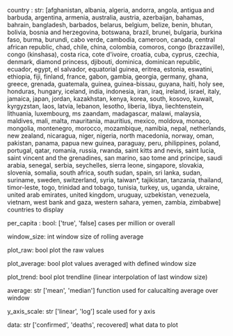 country : str: [afghanistan, albania, algeria, andorra, angola, antigua and barbuda, argentina, armenia, australia, austria, azerbaijan, bahamas, bahrain, bangladesh, barbados, belarus, belgium, belize, benin, bhutan, bolivia, bosnia and herzegovina, botswana, brazil, brunei, bulgaria, burkina faso, burma, burundi, cabo verde, cambodia, cameroon, canada, central african republic, chad, chile, china, colombia, comoros, congo (brazzaville), congo (kinshasa), costa rica, cote d'ivoire, croatia, cuba, cyprus, czechia, denmark, diamond princess, djibouti, dominica, dominican republic, ecuador, egypt, el salvador, equatorial guinea, eritrea, estonia, eswatini, ethiopia, fiji, finland, france, gabon, gambia, georgia, germany, ghana, greece, grenada, guatemala, guinea, guinea-bissau, guyana, haiti, holy see, honduras, hungary, iceland, india, indonesia, iran, iraq, ireland, israel, italy, jamaica, japan, jordan, kazakhstan, kenya, korea, south, kosovo, kuwait, kyrgyzstan, laos, latvia, lebanon, lesotho, liberia, libya, liechtenstein, lithuania, luxembourg, ms zaandam, madagascar, malawi, malaysia, maldives, mali, malta, mauritania, mauritius, mexico, moldova, monaco, mongolia, montenegro, morocco, mozambique, namibia, nepal, netherlands, new zealand, nicaragua, niger, nigeria, north macedonia, norway, oman, pakistan, panama, papua new guinea, paraguay, peru, philippines, poland, portugal, qatar, romania, russia, rwanda, saint kitts and nevis, saint lucia, saint vincent and the grenadines, san marino, sao tome and principe, saudi arabia, senegal, serbia, seychelles, sierra leone, singapore, slovakia, slovenia, somalia, south africa, south sudan, spain, sri lanka, sudan, suriname, sweden, switzerland, syria, taiwan*, tajikistan, tanzania, thailand, timor-leste, togo, trinidad and tobago, tunisia, turkey, us, uganda, ukraine, united arab emirates, united kingdom, uruguay, uzbekistan, venezuela, vietnam, west bank and gaza, western sahara, yemen, zambia, zimbabwe]
countries to display

per_capita : bool: ['true', 'false]
cases per million or overall

window_size: int
window size of rolling average

plot_raw: bool
plot the raw values

plot_average: bool
plot values averaged with defined window size

plot_trend: bool
plot trendline (linear interpolation of last window size)

average: str ['mean', 'median']
function used for calucalting average over window 

y_axis_scale: str ['linear', 'log']
scale used for y axis

data: str ['confirmed', 'deaths', recovered]
what data to plot